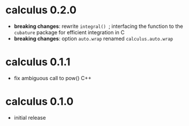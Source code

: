 # calculus 0.2.0

- __breaking changes__: rewrite `integral() `; interfacing the function to the `cubature` package for efficient integration in C 
- __breaking changes__: option `auto.wrap` renamed `calculus.auto.wrap`

# calculus 0.1.1

- fix ambiguous call to pow() C++

# calculus 0.1.0

- initial release